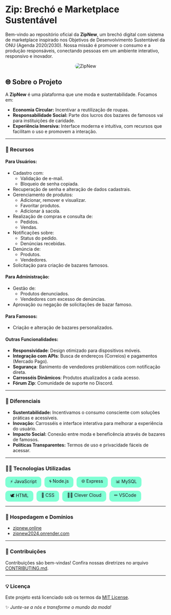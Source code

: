 # Zip: Brechó e Marketplace Sustentável

Bem-vindo ao repositório oficial da **ZipNew**, um brechó digital com sistema de marketplace inspirado nos Objetivos de Desenvolvimento Sustentável da ONU (Agenda 2020/2030). Nossa missão é promover o consumo e a produção responsáveis, conectando pessoas em um ambiente interativo, responsivo e inovador.

<div align="center">
  <img src="https://via.placeholder.com/1000x200/1f1f1f/ffffff?text=ZipNew" alt="ZipNew" style="border-radius: 10px; animation: fadeIn 3s infinite alternate;">
</div>

## 🌐 Sobre o Projeto

A **ZipNew** é uma plataforma que une moda e sustentabilidade. Focamos em:
- **Economia Circular:** Incentivar a reutilização de roupas.
- **Responsabilidade Social:** Parte dos lucros dos bazares de famosos vai para instituições de caridade.
- **Experiência Imersiva:** Interface moderna e intuitiva, com recursos que facilitam o uso e promovem a interação.

---

### 🔧 Recursos

#### Para Usuários:
- Cadastro com:
  - Validação de e-mail.
  - Bloqueio de senha copiada.
- Recuperação de senha e alteração de dados cadastrais.
- Gerenciamento de produtos:
  - Adicionar, remover e visualizar.
  - Favoritar produtos.
  - Adicionar à sacola.
- Realização de compras e consulta de:
  - Pedidos.
  - Vendas.
- Notificações sobre:
  - Status do pedido.
  - Denúncias recebidas.
- Denúncia de:
  - Produtos.
  - Vendedores.
- Solicitação para criação de bazares famosos.

#### Para Administração:
- Gestão de:
  - Produtos denunciados.
  - Vendedores com excesso de denúncias.
- Aprovação ou negação de solicitações de bazar famoso.

#### Para Famosos:
- Criação e alteração de bazares personalizados.

#### Outras Funcionalidades:
- **Responsividade**: Design otimizado para dispositivos móveis.
- **Integração com APIs**: Busca de endereços (Correios) e pagamentos (Mercado Pago).
- **Segurança**: Banimento de vendedores problemáticos com notificação direta.
- **Carrosséis Dinâmicos**: Produtos atualizados a cada acesso.
- **Fórum Zip**: Comunidade de suporte no Discord.

---

### 🌈 Diferenciais
- **Sustentabilidade:** Incentivamos o consumo consciente com soluções práticas e acessíveis.
- **Inovação:** Carrosséis e interface interativa para melhorar a experiência do usuário.
- **Impacto Social:** Conexão entre moda e beneficência através de bazares de famosos.
- **Políticas Transparentes:** Termos de uso e privacidade fáceis de acessar.

---

### 👨‍💻 Tecnologias Utilizadas

<div style="display: flex; flex-wrap: wrap; gap: 10px;">
  <div style="background-color: #7FFFD4; padding: 5px 15px; border-radius: 10px;">⚡ JavaScript</div>
  <div style="background-color: #7FFFD4; padding: 5px 15px; border-radius: 10px;">🌀 Node.js</div>
  <div style="background-color: #7FFFD4; padding: 5px 15px; border-radius: 10px;">🌐 Express</div>
  <div style="background-color: #7FFFD4; padding: 5px 15px; border-radius: 10px;">📊 MySQL</div>
  <div style="background-color: #7FFFD4; padding: 5px 15px; border-radius: 10px;">🕊 HTML</div>
  <div style="background-color: #7FFFD4; padding: 5px 15px; border-radius: 10px;">🕋 CSS</div>
  <div style="background-color: #7FFFD4; padding: 5px 15px; border-radius: 10px;">🛏‍♂️ Clever Cloud</div>
  <div style="background-color: #7FFFD4; padding: 5px 15px; border-radius: 10px;">✏ VSCode</div>
</div>

---

### 🚀 Hospedagem e Domínios
- [zipnew.online](https://zipnew.online)
- [zipnew2024.onrender.com](https://zipnew2024.onrender.com)

---

### 📢 Contribuições
Contribuições são bem-vindas! Confira nossas diretrizes no arquivo [CONTRIBUTING.md](CONTRIBUTING.md).

---

### 💡 Licença
Este projeto está licenciado sob os termos da [MIT License](LICENSE).

✨ *Junte-se a nós e transforme o mundo da moda!*
